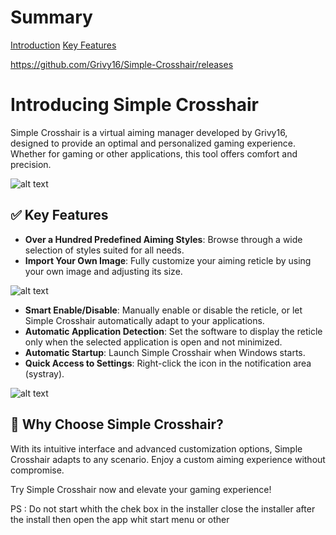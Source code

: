 # Summary
[Introduction](#introducing-simple-crosshair)
[Key Features](#-key-features)


https://github.com/Grivy16/Simple-Crosshair/releases
# Introducing Simple Crosshair

Simple Crosshair is a virtual aiming manager developed by Grivy16, designed to provide an optimal and personalized gaming experience. Whether for gaming or other applications, this tool offers comfort and precision.

![alt text](https://github.com/Grivy16/Simple-Crosshair/blob/main/image/Apre%C3%A7us-de-lapp.png)

## ✅ Key Features
- **Over a Hundred Predefined Aiming Styles**: Browse through a wide selection of styles suited for all needs.
- **Import Your Own Image**: Fully customize your aiming reticle by using your own image and adjusting its size.

![alt text](https://github.com/Grivy16/Simple-Crosshair/blob/main/image/Apre%C3%A7us-de-lapp-pointer.png)

- **Smart Enable/Disable**: Manually enable or disable the reticle, or let Simple Crosshair automatically adapt to your applications.
- **Automatic Application Detection**: Set the software to display the reticle only when the selected application is open and not minimized.
- **Automatic Startup**: Launch Simple Crosshair when Windows starts.
- **Quick Access to Settings**: Right-click the icon in the notification area (systray).

![alt text](https://github.com/Grivy16/Simple-Crosshair/blob/main/image/Apre%C3%A7us-menucontex.png)

## 🚀 Why Choose Simple Crosshair?
With its intuitive interface and advanced customization options, Simple Crosshair adapts to any scenario. Enjoy a custom aiming experience without compromise.

Try Simple Crosshair now and elevate your gaming experience!

PS : Do not start whith the chek box in the installer close the installer after the install then open the app whit start menu or other
